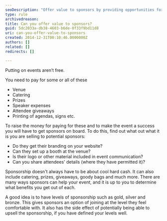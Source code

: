 ```yaml
---
seoDescription: "Offer value to sponsors by providing opportunities for branding, booth setup and attendee engagement at your event."
type: rule
archivedreason: 
title: Can you offer value to sponsors?
guid: 5dc2033a-db38-4603-b6de-0f33f9bd11d8
uri: can-you-offer-value-to-sponsors
created: 2014-12-31T00:10:46.0000000Z
authors: []
related: []
redirects: []

---
```


Putting on events aren’t free.

<!--endintro-->

You need to pay for some or all of these

* Venue
* Catering
* Prizes
* Speaker expenses
* Attendee giveaways
* Printing of agendas, signs etc.

To raise the money for paying for these and to make the event a success you will have to get sponsors on board. To do this, find out what out what it is you are selling to potential sponsors:

* Do they get their branding on your website?
* Can they set up a booth at the venue?
* Is their logo or other material included in event communication?
* Can you share attendees' details (where they have permitted it)?

Sponsorship doesn't always have to be about cool hard cash. It can also include catering, prizes, giveaways, goody bags and much more. There are many ways sponsors can help your event, and it is up to you to determine what benefits you get out of each.

A good idea is to have levels of sponsorship such as gold, silver and bronze. This gives sponsors an option of joining at the level they feel comfortable with. It also has the side effect of potentially being able to upsell the sponsorship, if you have defined your levels well.
